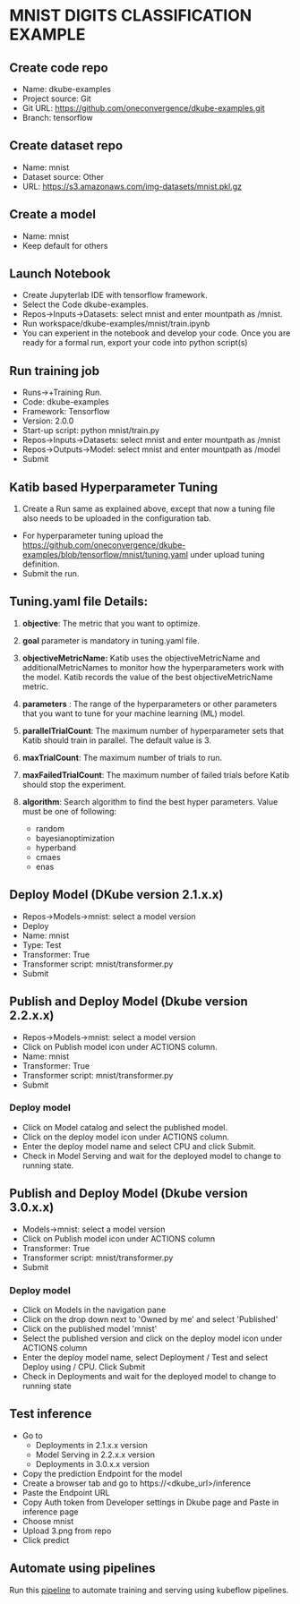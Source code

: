# MNIST DIGITS CLASSIFICATION EXAMPLE 

## Create code repo
- Name: dkube-examples
- Project source: Git
- Git URL: https://github.com/oneconvergence/dkube-examples.git
- Branch: tensorflow

## Create dataset repo
- Name: mnist
- Dataset source: Other
- URL: https://s3.amazonaws.com/img-datasets/mnist.pkl.gz


## Create a model
- Name: mnist
- Keep default for others


## Launch Notebook
- Create Jupyterlab IDE with tensorflow framework.
- Select the Code dkube-examples.
- Repos->Inputs->Datasets: select mnist and enter mountpath as /mnist.
- Run workspace/dkube-examples/mnist/train.ipynb
- You can experient in the notebook and develop your code. Once you are ready for a formal run, export your code into python script(s)

## Run training job
 - Runs->+Training Run.
 - Code: dkube-examples
 - Framework: Tensorflow
 - Version: 2.0.0
 - Start-up script: python mnist/train.py
 - Repos->Inputs->Datasets: select mnist and enter mountpath as /mnist
 - Repos->Outputs->Model: select mnist and enter mountpath as /model
 - Submit

## Katib based Hyperparameter Tuning
1. Create a Run same as explained above, except that now a tuning file also needs to be uploaded in the configuration tab.
  - For hyperparameter tuning upload the https://github.com/oneconvergence/dkube-examples/blob/tensorflow/mnist/tuning.yaml under upload tuning definition. 
  - Submit the run. 

## Tuning.yaml file Details:
1. **objective**: The metric that you want to optimize. 
2. **goal** parameter is mandatory in tuning.yaml file.
3. **objectiveMetricName:** Katib uses the objectiveMetricName and additionalMetricNames to monitor how the hyperparameters work with the model. Katib records the value of the best objectiveMetricName metric.
4. **parameters** : The range of the hyperparameters or other parameters that you want to tune for your machine learning (ML) model.
5. **parallelTrialCount**: The maximum number of hyperparameter sets that Katib should train in parallel. The default value is 3.
6. **maxTrialCount**: The maximum number of trials to run.
7. **maxFailedTrialCount**: The maximum number of failed trials before Katib should stop the experiment.
8. **algorithm**: Search algorithm to find the best hyper parameters. Value must be one of following:
  
   - random
   - bayesianoptimization
   - hyperband
   - cmaes
   - enas

## Deploy Model (DKube version 2.1.x.x)
- Repos->Models->mnist: select a model version
- Deploy
- Name: mnist
- Type: Test
- Transformer: True
- Transformer script: mnist/transformer.py
- Submit

## Publish and Deploy Model (Dkube version 2.2.x.x)
- Repos->Models->mnist: select a model version
- Click on Publish model icon under ACTIONS column.
- Name: mnist
- Transformer: True
- Transformer script: mnist/transformer.py
- Submit
### Deploy model
- Click on Model catalog and select the published model.
- Click on the deploy model icon under ACTIONS column.
- Enter the deploy model name and select CPU and click Submit.
- Check in Model Serving and wait for the deployed model to change to running state.

## Publish and Deploy Model (Dkube version 3.0.x.x)
- Models->mnist: select a model version
- Click on Publish model icon under ACTIONS column
- Transformer: True
- Transformer script: mnist/transformer.py
- Submit
### Deploy model
- Click on Models in the navigation pane
- Click on the drop down next to 'Owned by me' and select 'Published'
- Click on the published model 'mnist'
- Select the published version and click on the deploy model icon under ACTIONS column
- Enter the deploy model name, select Deployment / Test and select Deploy using / CPU. Click Submit
- Check in Deployments and wait for the deployed model to change to running state

## Test inference
- Go to
  - Deployments in 2.1.x.x version
  - Model Serving in 2.2.x.x version
  - Deployments in 3.0.x.x version
- Copy the prediction Endpoint for the model
- Create a browser tab and go to https://<dkube_url>/inference
- Paste the Endpoint URL
- Copy Auth token from Developer settings in Dkube page and Paste in inference page
- Choose mnist
- Upload 3.png from repo
- Click predict

## Automate using pipelines
Run this [pipeline](https://github.com/oneconvergence/dkube-examples/blob/tensorflow/mnist/pipeline.ipynb) to automate training and serving using kubeflow pipelines.
